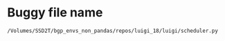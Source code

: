 # Buggy file name

```text
/Volumes/SSD2T/bgp_envs_non_pandas/repos/luigi_18/luigi/scheduler.py
```
